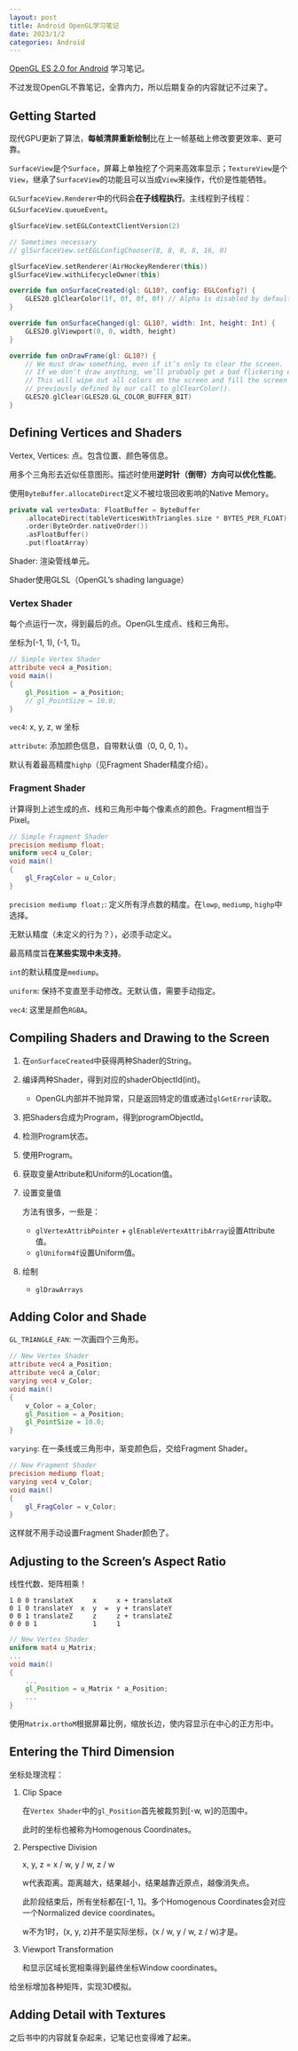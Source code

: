 ```yaml
---
layout: post
title: Android OpenGL学习笔记
date: 2023/1/2
categories: Android
---
```


[OpenGL ES 2.0 for Android](https://www.amazon.com/OpenGL-Android-Quick-Start-Pragmatic-Programmers/dp/1937785343) 学习笔记。

不过发现OpenGL不靠笔记，全靠内力，所以后期复杂的内容就记不过来了。

<!--more-->

## Getting Started

现代GPU更新了算法，**每帧清屏重新绘制**比在上一帧基础上修改要更效率、更可靠。

`SurfaceView`是个`Surface`，屏幕上单独挖了个洞来高效率显示；`TextureView`是个`View`，继承了`SurfaceView`的功能且可以当成`View`来操作，代价是性能牺牲。

`GLSurfaceView.Renderer`中的代码会**在子线程执行**。主线程到子线程：`GLSurfaceView.queueEvent`。

```Kotlin
glSurfaceView.setEGLContextClientVersion(2)

// Sometimes necessary
// glSurfaceView.setEGLConfigChooser(8, 8, 8, 8, 16, 0)

glSurfaceView.setRenderer(AirHockeyRenderer(this))
glSurfaceView.withLifecycleOwner(this)
```

```Kotlin
override fun onSurfaceCreated(gl: GL10?, config: EGLConfig?) {
    GLES20.glClearColor(1f, 0f, 0f, 0f) // Alpha is disabled by default
}

override fun onSurfaceChanged(gl: GL10?, width: Int, height: Int) {
    GLES20.glViewport(0, 0, width, height)
}

override fun onDrawFrame(gl: GL10?) {
    // We must draw something, even if it’s only to clear the screen.
    // If we don’t draw anything, we’ll probably get a bad flickering effect.
    // This will wipe out all colors on the screen and fill the screen with the color
    // previously defined by our call to glClearColor().
    GLES20.glClear(GLES20.GL_COLOR_BUFFER_BIT)
}
```

## Defining Vertices and Shaders

Vertex, Vertices: 点。包含位置、颜色等信息。

用多个三角形去近似任意图形。描述时使用**逆时针（倒带）方向可以优化性能**。

使用`ByteBuffer.allocateDirect`定义不被垃圾回收影响的Native Memory。

```Kotlin
private val vertexData: FloatBuffer = ByteBuffer
    .allocateDirect(tableVerticesWithTriangles.size * BYTES_PER_FLOAT)
    .order(ByteOrder.nativeOrder())
    .asFloatBuffer()
    .put(floatArray)
```

Shader: 渲染管线单元。

Shader使用GLSL（OpenGL’s shading language）

### Vertex Shader

每个点运行一次，得到最后的点。OpenGL生成点、线和三角形。

坐标为(-1, 1), (-1, 1)。

```GLSL
// Simple Vertex Shader
attribute vec4 a_Position;
void main()
{
    gl_Position = a_Position;
    // gl_PointSize = 10.0;
}
```

`vec4`: x, y, z, w 坐标

`attribute`: 添加颜色信息，自带默认值（0, 0, 0, 1）。

默认有着最高精度`highp`（见Fragment Shader精度介绍）。

### Fragment Shader

计算得到上述生成的点、线和三角形中每个像素点的颜色。Fragment相当于Pixel。

```GLSL
// Simple Fragment Shader
precision mediump float;
uniform vec4 u_Color;
void main()
{
    gl_FragColor = u_Color;
}
```

`precision mediump float;`: 定义所有浮点数的精度。在`lowp`, `mediump`, `highp`中选择。

无默认精度（未定义的行为？），必须手动定义。

最高精度旨**在某些实现中未支持**。

`int`的默认精度是`mediump`。

`uniform`: 保持不变直至手动修改。无默认值，需要手动指定。

`vec4`: 这里是颜色`RGBA`。

## Compiling Shaders and Drawing to the Screen

1. 在`onSurfaceCreated`中获得两种Shader的String。
1. 编译两种Shader，得到对应的shaderObjectId(int)。

    - OpenGL内部并不抛异常，只是返回特定的值或通过`glGetError`读取。

1. 把Shaders合成为Program，得到programObjectId。
1. 检测Program状态。
1. 使用Program。
1. 获取变量Attribute和Uniform的Location值。
1. 设置变量值

    方法有很多，一些是：

    - `glVertexAttribPointer` + `glEnableVertexAttribArray`设置Attribute值。
    - `glUniform4f`设置Uniform值。

1. 绘制

    - `glDrawArrays`

## Adding Color and Shade

`GL_TRIANGLE_FAN`: 一次画四个三角形。

```GLSL
// New Vertex Shader
attribute vec4 a_Position;
attribute vec4 a_Color;
varying vec4 v_Color;
void main()
{
    v_Color = a_Color;
    gl_Position = a_Position;
    gl_PointSize = 10.0;
}
```

`varying`: 在一条线或三角形中，渐变颜色后，交给Fragment Shader。

```GLSL
// New Fragment Shader
precision mediump float;
varying vec4 v_Color;
void main()
{
    gl_FragColor = v_Color;
}
```

这样就不用手动设置Fragment Shader颜色了。

## Adjusting to the Screen’s Aspect Ratio

线性代数、矩阵相乘！

```Text
1 0 0 translateX     x     x + translateX
0 1 0 translateY  x  y  =  y + translateY
0 0 1 translateZ     z     z + translateZ
0 0 0 1              1     1
```

```GLSL
// New Vertex Shader
uniform mat4 u_Matrix;
...
void main()
{
    ...
    gl_Position = u_Matrix * a_Position;
    ...
}
```

使用`Matrix.orthoM`根据屏幕比例，缩放长边，使内容显示在中心的正方形中。

## Entering the Third Dimension

坐标处理流程：

1. Clip Space

    在`Vertex Shader`中的`gl_Position`首先被裁剪到[-w, w]的范围中。

    此时的坐标也被称为Homogenous Coordinates。

1. Perspective Division

    x, y, z = x / w, y / w, z / w

    w代表距离。距离越大，结果越小，结果越靠近原点，越像消失点。

    此阶段结束后，所有坐标都在[-1, 1]。多个Homogenous Coordinates会对应一个Normalized device coordinates。

    w不为1时，(x, y, z)并不是实际坐标，(x / w, y / w, z / w)才是。

1. Viewport Transformation

    和显示区域长宽相乘得到最终坐标Window coordinates。

给坐标增加各种矩阵，实现3D模拟。

## Adding Detail with Textures

之后书中的内容就复杂起来，记笔记也变得难了起来。
